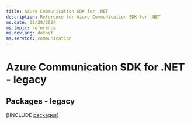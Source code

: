 ```yaml
---
title: Azure Communication SDK for .NET
description: Reference for Azure Communication SDK for .NET
ms.date: 08/28/2024
ms.topic: reference
ms.devlang: dotnet
ms.service: communication
---
```

# Azure Communication SDK for .NET - legacy
## Packages - legacy
[!INCLUDE [packages](communication-index.md)]